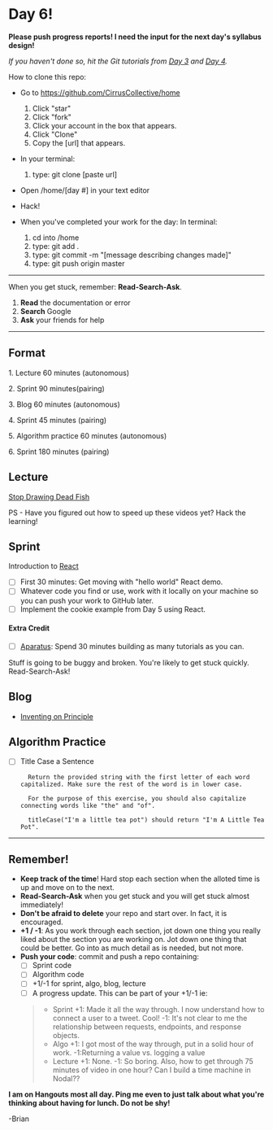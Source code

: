 # Day 6!

**Please push progress reports! I need the input for the next day's syllabus design!** 

_If you haven't done so, hit the Git tutorials from  [Day 3](https://github.com/cirruscollective/home/3) and [Day 4](https://github.com/cirruscollective/home/4)._

How to clone this repo:

+ Go to https://github.com/CirrusCollective/home
  1. Click "star"
  2. Click "fork"
  3. Click your account in the box that appears.
  4. Click "Clone"
  5. Copy the [url] that appears.


+ In your terminal:
  1. type: git clone [paste url]


+ Open /home/[day #] in your text editor

+ Hack!

+ When you've completed your work for the day:
  In terminal:
  1. cd into /home
  2. type: git add .
  3. type: git commit -m "[message describing changes made]"
  7. type: git push origin master

----
When you get stuck, remember: **Read-Search-Ask**.

1. **Read** the documentation or error
2. **Search** Google
3. **Ask** your friends for help


---
## Format

1\. Lecture 60 minutes (autonomous)

2\. Sprint 90 minutes(pairing)

3\. Blog 60 minutes (autonomous)

4\. Sprint 45 minutes (pairing)

5\. Algorithm practice 60 minutes (autonomous)

6\. Sprint 180 minutes (pairing)

## Lecture
[Stop Drawing Dead Fish](http://worrydream.com/#!/StopDrawingDeadFish)

PS - Have you figured out how to speed up these videos yet? Hack the learning!

## Sprint
Introduction to [React](https://facebook.github.io/react/index.html)

- [ ] First 30 minutes: Get moving with "hello world" React demo.
- [ ] Whatever code you find or use, work with it locally on your machine so you can push your work to GitHub later.
- [ ] Implement the cookie example from Day 5 using React.

#### Extra Credit
- [ ] [Aparatus](aprt.us): Spend 30 minutes building as many tutorials as you can.

Stuff is going to be buggy and broken. You're likely to get stuck quickly. Read-Search-Ask!

## Blog
+ [Inventing on Principle](http://worrydream.com/#!/InventingOnPrinciple)

## Algorithm Practice
+ [ ] Title Case a Sentence

        Return the provided string with the first letter of each word capitalized. Make sure the rest of the word is in lower case.

        For the purpose of this exercise, you should also capitalize connecting words like "the" and "of".

        titleCase("I'm a little tea pot") should return "I'm A Little Tea Pot".

----

## Remember!
+ **Keep track of the time**! Hard stop each section when the alloted time is up and move on to the next.
+ **Read-Search-Ask** when you get stuck and you will get stuck almost immediately!
+ **Don't be afraid to delete** your repo and start over. In fact, it is encouraged.
+ **+1 / -1**: As you work through each section, jot down one thing you really liked about the section you are working on. Jot down one thing that could be better. Go into as much detail as is needed, but not more.
+ **Push your code**: commit and push a repo containing:
  + [ ] Sprint code
  + [ ] Algorithm code
  + [ ] +1/-1 for sprint, algo, blog, lecture
  + [ ] A progress update. This can be part of your +1/-1 ie:
  > + Sprint +1: Made it all the way through. I now understand how to connect a user to a tweet. Cool! -1: It's not clear to me the relationship between requests, endpoints, and response objects.
  > + Algo +1: I got most of the way through, put in a solid hour of work. -1:Returning a value vs. logging a value
  > + Lecture +1: None.  -1: So boring. Also, how to get through 75 minutes of video in one hour? Can I build a time machine in Nodal??
  >

**I am on Hangouts most all day. Ping me even to just talk about what you're thinking about having for lunch. Do not be shy!**

-Brian
